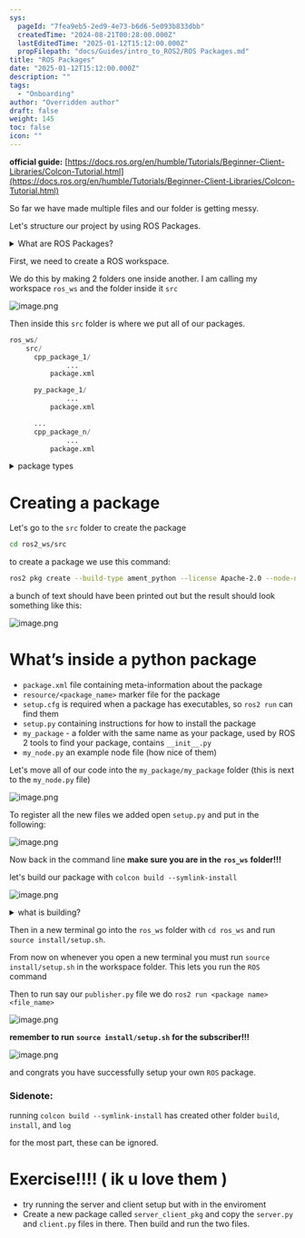 ```yaml
---
sys:
  pageId: "7fea9eb5-2ed9-4e73-b6d6-5e093b833dbb"
  createdTime: "2024-08-21T00:28:00.000Z"
  lastEditedTime: "2025-01-12T15:12:00.000Z"
  propFilepath: "docs/Guides/intro_to_ROS2/ROS Packages.md"
title: "ROS Packages"
date: "2025-01-12T15:12:00.000Z"
description: ""
tags:
  - "Onboarding"
author: "Overridden author"
draft: false
weight: 145
toc: false
icon: ""
---
```


**official guide:** [https://docs.ros.org/en/humble/Tutorials/Beginner-Client-Libraries/Colcon-Tutorial.html](https://docs.ros.org/en/humble/Tutorials/Beginner-Client-Libraries/Colcon-Tutorial.html)

So far we have made multiple files and our folder is getting messy.

Let's structure our project by using ROS Packages.

<details>

<summary>What are ROS Packages?</summary>

ROS Packages are, as the name implies, packages of code that are highly sharable between ROS developers.

They consist of a folder, `package.xml` file, and source code

```python
      cpp_package_1/
		      ... imagine much code files here ..
          package.xml
```

</details>

First, we need to create a ROS workspace.

We do this by making 2 folders one inside another. I am calling my workspace `ros_ws` and the folder inside it `src`

![image.png](https://prod-files-secure.s3.us-west-2.amazonaws.com/d518164a-d88e-44d1-a4ee-3adb3bd8bce0/70706947-fd18-4537-a67b-e12946812d31/image.png?X-Amz-Algorithm=AWS4-HMAC-SHA256&X-Amz-Content-Sha256=UNSIGNED-PAYLOAD&X-Amz-Credential=ASIAZI2LB466YWZQUW53%2F20250327%2Fus-west-2%2Fs3%2Faws4_request&X-Amz-Date=20250327T003845Z&X-Amz-Expires=3600&X-Amz-Security-Token=IQoJb3JpZ2luX2VjEM%2F%2F%2F%2F%2F%2F%2F%2F%2F%2F%2FwEaCXVzLXdlc3QtMiJIMEYCIQDuspQkowjkBYl%2F5XxDcvUVrNqO8D6kRacgFEY%2BVFRHYAIhAOSLE%2BVW9897WXP2vMfnVQ2pcLpPFFWPphyHFVeSJ3yZKv8DCDgQABoMNjM3NDIzMTgzODA1Igxv8Kp%2BdKfR6f%2BbIY4q3AP2RJAw7ZlTj62ikVLoMTT6nxJMq2QyPhNs9O0AJOdx0B212d0AIBxGJRS9JbEVxdPFgolebMvO0NZpOXThJJKAUwjjJZHgb3yHBLIL1a6sJLVUHQl15caiwV5grH3CZEiolelcWSqRaXFKGG2c3d8wDkCf6C1Pj4UFY7IOjxCiWURbJVjAKJ14kmYPVT%2FKb9pqYwz8b8SSqrCUcWEHurCd0wwYaadc6GPhDrkXKnCWb4s76fPFPTph0lxhXPDVOm9c8shjMRq9DvDwRxLNHwUXUTLUbpDzAbNne6kUmIQOPynh9jem66OIpVn3cPuWQjU0jhXqhrMUfCSzZOGxy2ghPu%2Fz%2FgUH6ML2MXIAzYaSk0RBPoMyGPhK6nz0ZEClpbw5fhOZEMAJ4kU7d1TLO7NlBgN0BNAOtSmvi435Li0maLPkxidVT9Zi2VSqmp9iCDDlMLJXPkXZBvNInIFMM2Gbz4K7fEAQk%2BA6HKuR5mSGFLyv6N13I1Eu3YBgVbeHt4oypoiJb%2BMPMcJo%2FrFz43Tj3fuQZY4EkgXfUwtyYYjzVKMXBx5hk05EQzklKI454vwX84YarumUQtMPCZKcZdTkaKKyacln66gOLhywfCGQIHRPGcsarwYXbSYJ6DC%2BjZK%2FBjqkAaWO3h7GaCKup95rWuH4S1DYjX36tEqNVJQY5wFoPSJuPf1kRIoSnBEv3L4%2FqrRqXWvRBP8vQrvdxnttYWcNPL9F17PCCHS47ctR1x8O0dpB7%2BW2YpEF9F0UPJbdyB6hvhbIw4DKoj7VcDEB5X8AQoy38lzl%2FdqriVF%2B9bq25SnKLL5JC45%2B4tUP76pDTukPZDfQ3MOObzOhLIF8QXejwTHwegri&X-Amz-Signature=83b1f36f8c5afbca22b716d1246aa0fd2a749948f43965b522ad25e0470fffe4&X-Amz-SignedHeaders=host&x-id=GetObject)

Then inside this `src` folder is where we put all of our packages.

```python
ros_ws/
    src/
      cpp_package_1/
		      ...
          package.xml

      py_package_1/
		      ...
          package.xml

      ...
      cpp_package_n/
		      ...
          package.xml

```

<details>

<summary>package types</summary>

packages can be either `C++` or python.

the intern file structure is different for each but for this guide we will stick to creating python packages

</details>

# Creating a package

Let's go to the `src` folder to create the package

```bash
cd ros2_ws/src
```

to create a package we use this command:

```bash
ros2 pkg create --build-type ament_python --license Apache-2.0 --node-name my_node my_package
```

a bunch of text should have been printed out but the result should look something like this:

![image.png](https://prod-files-secure.s3.us-west-2.amazonaws.com/d518164a-d88e-44d1-a4ee-3adb3bd8bce0/e6cf1e3f-8512-4a3e-b131-079f800bf3e8/image.png?X-Amz-Algorithm=AWS4-HMAC-SHA256&X-Amz-Content-Sha256=UNSIGNED-PAYLOAD&X-Amz-Credential=ASIAZI2LB466YWZQUW53%2F20250327%2Fus-west-2%2Fs3%2Faws4_request&X-Amz-Date=20250327T003845Z&X-Amz-Expires=3600&X-Amz-Security-Token=IQoJb3JpZ2luX2VjEM%2F%2F%2F%2F%2F%2F%2F%2F%2F%2F%2FwEaCXVzLXdlc3QtMiJIMEYCIQDuspQkowjkBYl%2F5XxDcvUVrNqO8D6kRacgFEY%2BVFRHYAIhAOSLE%2BVW9897WXP2vMfnVQ2pcLpPFFWPphyHFVeSJ3yZKv8DCDgQABoMNjM3NDIzMTgzODA1Igxv8Kp%2BdKfR6f%2BbIY4q3AP2RJAw7ZlTj62ikVLoMTT6nxJMq2QyPhNs9O0AJOdx0B212d0AIBxGJRS9JbEVxdPFgolebMvO0NZpOXThJJKAUwjjJZHgb3yHBLIL1a6sJLVUHQl15caiwV5grH3CZEiolelcWSqRaXFKGG2c3d8wDkCf6C1Pj4UFY7IOjxCiWURbJVjAKJ14kmYPVT%2FKb9pqYwz8b8SSqrCUcWEHurCd0wwYaadc6GPhDrkXKnCWb4s76fPFPTph0lxhXPDVOm9c8shjMRq9DvDwRxLNHwUXUTLUbpDzAbNne6kUmIQOPynh9jem66OIpVn3cPuWQjU0jhXqhrMUfCSzZOGxy2ghPu%2Fz%2FgUH6ML2MXIAzYaSk0RBPoMyGPhK6nz0ZEClpbw5fhOZEMAJ4kU7d1TLO7NlBgN0BNAOtSmvi435Li0maLPkxidVT9Zi2VSqmp9iCDDlMLJXPkXZBvNInIFMM2Gbz4K7fEAQk%2BA6HKuR5mSGFLyv6N13I1Eu3YBgVbeHt4oypoiJb%2BMPMcJo%2FrFz43Tj3fuQZY4EkgXfUwtyYYjzVKMXBx5hk05EQzklKI454vwX84YarumUQtMPCZKcZdTkaKKyacln66gOLhywfCGQIHRPGcsarwYXbSYJ6DC%2BjZK%2FBjqkAaWO3h7GaCKup95rWuH4S1DYjX36tEqNVJQY5wFoPSJuPf1kRIoSnBEv3L4%2FqrRqXWvRBP8vQrvdxnttYWcNPL9F17PCCHS47ctR1x8O0dpB7%2BW2YpEF9F0UPJbdyB6hvhbIw4DKoj7VcDEB5X8AQoy38lzl%2FdqriVF%2B9bq25SnKLL5JC45%2B4tUP76pDTukPZDfQ3MOObzOhLIF8QXejwTHwegri&X-Amz-Signature=dc5af20fb46e42259086553f448333f654ec59d43e6c2c36227ddb0df827f7fd&X-Amz-SignedHeaders=host&x-id=GetObject)

# What’s inside a python package

- `package.xml` file containing meta-information about the package
- `resource/<package_name>` marker file for the package
- `setup.cfg` is required when a package has executables, so `ros2 run` can find them
- `setup.py` containing instructions for how to install the package
- `my_package` - a folder with the same name as your package, used by ROS 2 tools to find your package, contains `__init__.py`
- `my_node.py` an example node file (how nice of them)

Let's move all of our code into the `my_package/my_package` folder (this is next to the `my_node.py` file)

![image.png](https://prod-files-secure.s3.us-west-2.amazonaws.com/d518164a-d88e-44d1-a4ee-3adb3bd8bce0/9ce58f11-0da9-4d3e-b86d-506a9685d378/image.png?X-Amz-Algorithm=AWS4-HMAC-SHA256&X-Amz-Content-Sha256=UNSIGNED-PAYLOAD&X-Amz-Credential=ASIAZI2LB466YWZQUW53%2F20250327%2Fus-west-2%2Fs3%2Faws4_request&X-Amz-Date=20250327T003845Z&X-Amz-Expires=3600&X-Amz-Security-Token=IQoJb3JpZ2luX2VjEM%2F%2F%2F%2F%2F%2F%2F%2F%2F%2F%2FwEaCXVzLXdlc3QtMiJIMEYCIQDuspQkowjkBYl%2F5XxDcvUVrNqO8D6kRacgFEY%2BVFRHYAIhAOSLE%2BVW9897WXP2vMfnVQ2pcLpPFFWPphyHFVeSJ3yZKv8DCDgQABoMNjM3NDIzMTgzODA1Igxv8Kp%2BdKfR6f%2BbIY4q3AP2RJAw7ZlTj62ikVLoMTT6nxJMq2QyPhNs9O0AJOdx0B212d0AIBxGJRS9JbEVxdPFgolebMvO0NZpOXThJJKAUwjjJZHgb3yHBLIL1a6sJLVUHQl15caiwV5grH3CZEiolelcWSqRaXFKGG2c3d8wDkCf6C1Pj4UFY7IOjxCiWURbJVjAKJ14kmYPVT%2FKb9pqYwz8b8SSqrCUcWEHurCd0wwYaadc6GPhDrkXKnCWb4s76fPFPTph0lxhXPDVOm9c8shjMRq9DvDwRxLNHwUXUTLUbpDzAbNne6kUmIQOPynh9jem66OIpVn3cPuWQjU0jhXqhrMUfCSzZOGxy2ghPu%2Fz%2FgUH6ML2MXIAzYaSk0RBPoMyGPhK6nz0ZEClpbw5fhOZEMAJ4kU7d1TLO7NlBgN0BNAOtSmvi435Li0maLPkxidVT9Zi2VSqmp9iCDDlMLJXPkXZBvNInIFMM2Gbz4K7fEAQk%2BA6HKuR5mSGFLyv6N13I1Eu3YBgVbeHt4oypoiJb%2BMPMcJo%2FrFz43Tj3fuQZY4EkgXfUwtyYYjzVKMXBx5hk05EQzklKI454vwX84YarumUQtMPCZKcZdTkaKKyacln66gOLhywfCGQIHRPGcsarwYXbSYJ6DC%2BjZK%2FBjqkAaWO3h7GaCKup95rWuH4S1DYjX36tEqNVJQY5wFoPSJuPf1kRIoSnBEv3L4%2FqrRqXWvRBP8vQrvdxnttYWcNPL9F17PCCHS47ctR1x8O0dpB7%2BW2YpEF9F0UPJbdyB6hvhbIw4DKoj7VcDEB5X8AQoy38lzl%2FdqriVF%2B9bq25SnKLL5JC45%2B4tUP76pDTukPZDfQ3MOObzOhLIF8QXejwTHwegri&X-Amz-Signature=e0ed1aa27e13793506d3e38e1b6b3ad7424950c81ac670547af079f6daa09f75&X-Amz-SignedHeaders=host&x-id=GetObject)

To register all the new files we added open `setup.py` and put in the following:

![image.png](https://prod-files-secure.s3.us-west-2.amazonaws.com/d518164a-d88e-44d1-a4ee-3adb3bd8bce0/1cd7c262-4cae-4496-9d75-c178537d24a2/image.png?X-Amz-Algorithm=AWS4-HMAC-SHA256&X-Amz-Content-Sha256=UNSIGNED-PAYLOAD&X-Amz-Credential=ASIAZI2LB466YWZQUW53%2F20250327%2Fus-west-2%2Fs3%2Faws4_request&X-Amz-Date=20250327T003845Z&X-Amz-Expires=3600&X-Amz-Security-Token=IQoJb3JpZ2luX2VjEM%2F%2F%2F%2F%2F%2F%2F%2F%2F%2F%2FwEaCXVzLXdlc3QtMiJIMEYCIQDuspQkowjkBYl%2F5XxDcvUVrNqO8D6kRacgFEY%2BVFRHYAIhAOSLE%2BVW9897WXP2vMfnVQ2pcLpPFFWPphyHFVeSJ3yZKv8DCDgQABoMNjM3NDIzMTgzODA1Igxv8Kp%2BdKfR6f%2BbIY4q3AP2RJAw7ZlTj62ikVLoMTT6nxJMq2QyPhNs9O0AJOdx0B212d0AIBxGJRS9JbEVxdPFgolebMvO0NZpOXThJJKAUwjjJZHgb3yHBLIL1a6sJLVUHQl15caiwV5grH3CZEiolelcWSqRaXFKGG2c3d8wDkCf6C1Pj4UFY7IOjxCiWURbJVjAKJ14kmYPVT%2FKb9pqYwz8b8SSqrCUcWEHurCd0wwYaadc6GPhDrkXKnCWb4s76fPFPTph0lxhXPDVOm9c8shjMRq9DvDwRxLNHwUXUTLUbpDzAbNne6kUmIQOPynh9jem66OIpVn3cPuWQjU0jhXqhrMUfCSzZOGxy2ghPu%2Fz%2FgUH6ML2MXIAzYaSk0RBPoMyGPhK6nz0ZEClpbw5fhOZEMAJ4kU7d1TLO7NlBgN0BNAOtSmvi435Li0maLPkxidVT9Zi2VSqmp9iCDDlMLJXPkXZBvNInIFMM2Gbz4K7fEAQk%2BA6HKuR5mSGFLyv6N13I1Eu3YBgVbeHt4oypoiJb%2BMPMcJo%2FrFz43Tj3fuQZY4EkgXfUwtyYYjzVKMXBx5hk05EQzklKI454vwX84YarumUQtMPCZKcZdTkaKKyacln66gOLhywfCGQIHRPGcsarwYXbSYJ6DC%2BjZK%2FBjqkAaWO3h7GaCKup95rWuH4S1DYjX36tEqNVJQY5wFoPSJuPf1kRIoSnBEv3L4%2FqrRqXWvRBP8vQrvdxnttYWcNPL9F17PCCHS47ctR1x8O0dpB7%2BW2YpEF9F0UPJbdyB6hvhbIw4DKoj7VcDEB5X8AQoy38lzl%2FdqriVF%2B9bq25SnKLL5JC45%2B4tUP76pDTukPZDfQ3MOObzOhLIF8QXejwTHwegri&X-Amz-Signature=10a72b105cb7f09600c5c35fc02dd265ea55dcd7c042aba2463165eb5ae5aed1&X-Amz-SignedHeaders=host&x-id=GetObject)

Now back in the command line **make sure you are in the** **`ros_ws`** **folder!!!**

let's build our package with `colcon build --symlink-install`

![image.png](https://prod-files-secure.s3.us-west-2.amazonaws.com/d518164a-d88e-44d1-a4ee-3adb3bd8bce0/2f2a0d27-b173-48fd-b189-5f5c0ce65619/image.png?X-Amz-Algorithm=AWS4-HMAC-SHA256&X-Amz-Content-Sha256=UNSIGNED-PAYLOAD&X-Amz-Credential=ASIAZI2LB466YWZQUW53%2F20250327%2Fus-west-2%2Fs3%2Faws4_request&X-Amz-Date=20250327T003845Z&X-Amz-Expires=3600&X-Amz-Security-Token=IQoJb3JpZ2luX2VjEM%2F%2F%2F%2F%2F%2F%2F%2F%2F%2F%2FwEaCXVzLXdlc3QtMiJIMEYCIQDuspQkowjkBYl%2F5XxDcvUVrNqO8D6kRacgFEY%2BVFRHYAIhAOSLE%2BVW9897WXP2vMfnVQ2pcLpPFFWPphyHFVeSJ3yZKv8DCDgQABoMNjM3NDIzMTgzODA1Igxv8Kp%2BdKfR6f%2BbIY4q3AP2RJAw7ZlTj62ikVLoMTT6nxJMq2QyPhNs9O0AJOdx0B212d0AIBxGJRS9JbEVxdPFgolebMvO0NZpOXThJJKAUwjjJZHgb3yHBLIL1a6sJLVUHQl15caiwV5grH3CZEiolelcWSqRaXFKGG2c3d8wDkCf6C1Pj4UFY7IOjxCiWURbJVjAKJ14kmYPVT%2FKb9pqYwz8b8SSqrCUcWEHurCd0wwYaadc6GPhDrkXKnCWb4s76fPFPTph0lxhXPDVOm9c8shjMRq9DvDwRxLNHwUXUTLUbpDzAbNne6kUmIQOPynh9jem66OIpVn3cPuWQjU0jhXqhrMUfCSzZOGxy2ghPu%2Fz%2FgUH6ML2MXIAzYaSk0RBPoMyGPhK6nz0ZEClpbw5fhOZEMAJ4kU7d1TLO7NlBgN0BNAOtSmvi435Li0maLPkxidVT9Zi2VSqmp9iCDDlMLJXPkXZBvNInIFMM2Gbz4K7fEAQk%2BA6HKuR5mSGFLyv6N13I1Eu3YBgVbeHt4oypoiJb%2BMPMcJo%2FrFz43Tj3fuQZY4EkgXfUwtyYYjzVKMXBx5hk05EQzklKI454vwX84YarumUQtMPCZKcZdTkaKKyacln66gOLhywfCGQIHRPGcsarwYXbSYJ6DC%2BjZK%2FBjqkAaWO3h7GaCKup95rWuH4S1DYjX36tEqNVJQY5wFoPSJuPf1kRIoSnBEv3L4%2FqrRqXWvRBP8vQrvdxnttYWcNPL9F17PCCHS47ctR1x8O0dpB7%2BW2YpEF9F0UPJbdyB6hvhbIw4DKoj7VcDEB5X8AQoy38lzl%2FdqriVF%2B9bq25SnKLL5JC45%2B4tUP76pDTukPZDfQ3MOObzOhLIF8QXejwTHwegri&X-Amz-Signature=9b5cffa25bbd6791101704cf3e700e4ad5176c257df6fcc2745115643a872537&X-Amz-SignedHeaders=host&x-id=GetObject)

<details>

<summary>what is building?</summary>

if you are a CS major at Rose-Hulman you will learn the answer to this in CSSE132

but TLDR; is it combines all the code files into one program that can be run easily 

</details>

Then in a new terminal go into the `ros_ws` folder with `cd ros_ws` and run `source install/setup.sh`. 

From now on whenever you open a new terminal you must run `source install/setup.sh` in the workspace folder. This lets you run the `ROS` command

Then to run say our `publisher.py` file we do `ros2 run <package name> <file_name>`

![image.png](https://prod-files-secure.s3.us-west-2.amazonaws.com/d518164a-d88e-44d1-a4ee-3adb3bd8bce0/4f4b1219-3a44-4632-aa0a-ce3471699f59/image.png?X-Amz-Algorithm=AWS4-HMAC-SHA256&X-Amz-Content-Sha256=UNSIGNED-PAYLOAD&X-Amz-Credential=ASIAZI2LB466YWZQUW53%2F20250327%2Fus-west-2%2Fs3%2Faws4_request&X-Amz-Date=20250327T003845Z&X-Amz-Expires=3600&X-Amz-Security-Token=IQoJb3JpZ2luX2VjEM%2F%2F%2F%2F%2F%2F%2F%2F%2F%2F%2FwEaCXVzLXdlc3QtMiJIMEYCIQDuspQkowjkBYl%2F5XxDcvUVrNqO8D6kRacgFEY%2BVFRHYAIhAOSLE%2BVW9897WXP2vMfnVQ2pcLpPFFWPphyHFVeSJ3yZKv8DCDgQABoMNjM3NDIzMTgzODA1Igxv8Kp%2BdKfR6f%2BbIY4q3AP2RJAw7ZlTj62ikVLoMTT6nxJMq2QyPhNs9O0AJOdx0B212d0AIBxGJRS9JbEVxdPFgolebMvO0NZpOXThJJKAUwjjJZHgb3yHBLIL1a6sJLVUHQl15caiwV5grH3CZEiolelcWSqRaXFKGG2c3d8wDkCf6C1Pj4UFY7IOjxCiWURbJVjAKJ14kmYPVT%2FKb9pqYwz8b8SSqrCUcWEHurCd0wwYaadc6GPhDrkXKnCWb4s76fPFPTph0lxhXPDVOm9c8shjMRq9DvDwRxLNHwUXUTLUbpDzAbNne6kUmIQOPynh9jem66OIpVn3cPuWQjU0jhXqhrMUfCSzZOGxy2ghPu%2Fz%2FgUH6ML2MXIAzYaSk0RBPoMyGPhK6nz0ZEClpbw5fhOZEMAJ4kU7d1TLO7NlBgN0BNAOtSmvi435Li0maLPkxidVT9Zi2VSqmp9iCDDlMLJXPkXZBvNInIFMM2Gbz4K7fEAQk%2BA6HKuR5mSGFLyv6N13I1Eu3YBgVbeHt4oypoiJb%2BMPMcJo%2FrFz43Tj3fuQZY4EkgXfUwtyYYjzVKMXBx5hk05EQzklKI454vwX84YarumUQtMPCZKcZdTkaKKyacln66gOLhywfCGQIHRPGcsarwYXbSYJ6DC%2BjZK%2FBjqkAaWO3h7GaCKup95rWuH4S1DYjX36tEqNVJQY5wFoPSJuPf1kRIoSnBEv3L4%2FqrRqXWvRBP8vQrvdxnttYWcNPL9F17PCCHS47ctR1x8O0dpB7%2BW2YpEF9F0UPJbdyB6hvhbIw4DKoj7VcDEB5X8AQoy38lzl%2FdqriVF%2B9bq25SnKLL5JC45%2B4tUP76pDTukPZDfQ3MOObzOhLIF8QXejwTHwegri&X-Amz-Signature=b0ccadff17dbcfbfa9a95d4f685d8ce097845f485dbed436797a42e8806dc4ed&X-Amz-SignedHeaders=host&x-id=GetObject)

**remember to run** **`source install/setup.sh`** **for the subscriber!!!**

![image.png](https://prod-files-secure.s3.us-west-2.amazonaws.com/d518164a-d88e-44d1-a4ee-3adb3bd8bce0/02121119-dad4-49ec-8356-c956108b4243/image.png?X-Amz-Algorithm=AWS4-HMAC-SHA256&X-Amz-Content-Sha256=UNSIGNED-PAYLOAD&X-Amz-Credential=ASIAZI2LB466YWZQUW53%2F20250327%2Fus-west-2%2Fs3%2Faws4_request&X-Amz-Date=20250327T003845Z&X-Amz-Expires=3600&X-Amz-Security-Token=IQoJb3JpZ2luX2VjEM%2F%2F%2F%2F%2F%2F%2F%2F%2F%2F%2FwEaCXVzLXdlc3QtMiJIMEYCIQDuspQkowjkBYl%2F5XxDcvUVrNqO8D6kRacgFEY%2BVFRHYAIhAOSLE%2BVW9897WXP2vMfnVQ2pcLpPFFWPphyHFVeSJ3yZKv8DCDgQABoMNjM3NDIzMTgzODA1Igxv8Kp%2BdKfR6f%2BbIY4q3AP2RJAw7ZlTj62ikVLoMTT6nxJMq2QyPhNs9O0AJOdx0B212d0AIBxGJRS9JbEVxdPFgolebMvO0NZpOXThJJKAUwjjJZHgb3yHBLIL1a6sJLVUHQl15caiwV5grH3CZEiolelcWSqRaXFKGG2c3d8wDkCf6C1Pj4UFY7IOjxCiWURbJVjAKJ14kmYPVT%2FKb9pqYwz8b8SSqrCUcWEHurCd0wwYaadc6GPhDrkXKnCWb4s76fPFPTph0lxhXPDVOm9c8shjMRq9DvDwRxLNHwUXUTLUbpDzAbNne6kUmIQOPynh9jem66OIpVn3cPuWQjU0jhXqhrMUfCSzZOGxy2ghPu%2Fz%2FgUH6ML2MXIAzYaSk0RBPoMyGPhK6nz0ZEClpbw5fhOZEMAJ4kU7d1TLO7NlBgN0BNAOtSmvi435Li0maLPkxidVT9Zi2VSqmp9iCDDlMLJXPkXZBvNInIFMM2Gbz4K7fEAQk%2BA6HKuR5mSGFLyv6N13I1Eu3YBgVbeHt4oypoiJb%2BMPMcJo%2FrFz43Tj3fuQZY4EkgXfUwtyYYjzVKMXBx5hk05EQzklKI454vwX84YarumUQtMPCZKcZdTkaKKyacln66gOLhywfCGQIHRPGcsarwYXbSYJ6DC%2BjZK%2FBjqkAaWO3h7GaCKup95rWuH4S1DYjX36tEqNVJQY5wFoPSJuPf1kRIoSnBEv3L4%2FqrRqXWvRBP8vQrvdxnttYWcNPL9F17PCCHS47ctR1x8O0dpB7%2BW2YpEF9F0UPJbdyB6hvhbIw4DKoj7VcDEB5X8AQoy38lzl%2FdqriVF%2B9bq25SnKLL5JC45%2B4tUP76pDTukPZDfQ3MOObzOhLIF8QXejwTHwegri&X-Amz-Signature=f4ebc6d672cd5475dca1b72ab96283bc3d7ba1cfc332c8eaf2b4f64933cb2f21&X-Amz-SignedHeaders=host&x-id=GetObject)

and congrats you have successfully setup your own `ROS` package.

### Sidenote:

running `colcon build --symlink-install` has created other folder `build`, `install`, and `log`

for the most part, these can be ignored.

# Exercise!!!! ( ik u love them )

- try running the server and client setup but with in the enviroment
- Create a new package called `server_client_pkg` and copy the `server.py` and `client.py` files in there. Then build and run the two files.
